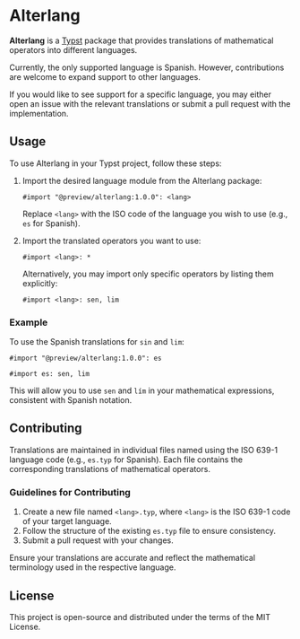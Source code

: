 # Alterlang

**Alterlang** is a [Typst](typst.app) package that provides translations of mathematical operators into different languages.

Currently, the only supported language is Spanish. However, contributions are welcome to expand support to other languages.

If you would like to see support for a specific language, you may either open an issue with the relevant translations or submit a pull request with the implementation.

## Usage

To use Alterlang in your Typst project, follow these steps:

1. Import the desired language module from the Alterlang package:

   `#import "@preview/alterlang:1.0.0": <lang>`

   Replace `<lang>` with the ISO code of the language you wish to use (e.g., `es` for Spanish).

2. Import the translated operators you want to use:

   `#import <lang>: *`

   Alternatively, you may import only specific operators by listing them explicitly:

   `#import <lang>: sen, lim`

### Example

To use the Spanish translations for `sin` and `lim`:

`#import "@preview/alterlang:1.0.0": es`

`#import es: sen, lim`

This will allow you to use `sen` and `lím` in your mathematical expressions, consistent with Spanish notation.

## Contributing

Translations are maintained in individual files named using the ISO 639-1 language code (e.g., `es.typ` for Spanish). Each file contains the corresponding translations of mathematical operators.

### Guidelines for Contributing

1. Create a new file named `<lang>.typ`, where `<lang>` is the ISO 639-1 code of your target language.
2. Follow the structure of the existing `es.typ` file to ensure consistency.
3. Submit a pull request with your changes.

Ensure your translations are accurate and reflect the mathematical terminology used in the respective language.

## License

This project is open-source and distributed under the terms of the MIT License.
